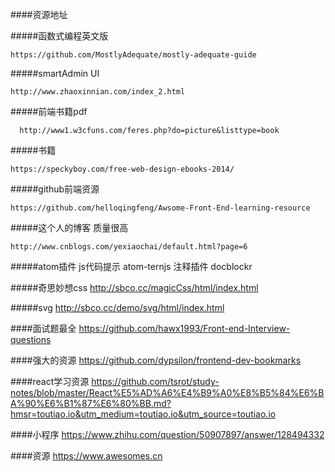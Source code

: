 ####资源地址

#####函数式编程英文版

    https://github.com/MostlyAdequate/mostly-adequate-guide

#####smartAdmin UI

    http://www.zhaoxinnian.com/index_2.html

#####前端书籍pdf

	  http://www1.w3cfuns.com/feres.php?do=picture&listtype=book

#####书籍

    https://speckyboy.com/free-web-design-ebooks-2014/

#####github前端资源

    https://github.com/helloqingfeng/Awsome-Front-End-learning-resource

#####这个人的博客 质量很高

    http://www.cnblogs.com/yexiaochai/default.html?page=6

#####atom插件
    js代码提示  atom-ternjs
    注释插件 docblockr

#####奇思妙想css
    http://sbco.cc/magicCss/html/index.html

#####svg
    http://sbco.cc/demo/svg/html/index.html

####面试题最全
    https://github.com/hawx1993/Front-end-Interview-questions

####强大的资源
   https://github.com/dypsilon/frontend-dev-bookmarks

####react学习资源
    https://github.com/tsrot/study-notes/blob/master/React%E5%AD%A6%E4%B9%A0%E8%B5%84%E6%BA%90%E6%B1%87%E6%80%BB.md?hmsr=toutiao.io&utm_medium=toutiao.io&utm_source=toutiao.io   

####小程序
    https://www.zhihu.com/question/50907897/answer/128494332   

####资源
	https://www.awesomes.cn     
